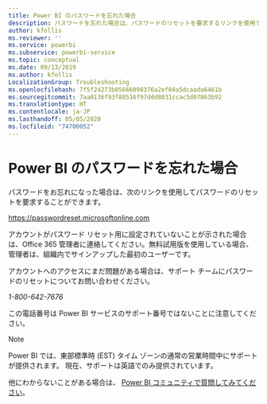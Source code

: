 ```yaml
---
title: Power BI のパスワードを忘れた場合
description: パスワードを忘れた場合は、パスワードのリセットを要求するリンクを使用できます。
author: kfollis
ms.reviewer: ''
ms.service: powerbi
ms.subservice: powerbi-service
ms.topic: conceptual
ms.date: 09/13/2019
ms.author: kfollis
LocalizationGroup: Troubleshooting
ms.openlocfilehash: 7f5f24273b05666098376a2ef04a5dcaada6461b
ms.sourcegitcommit: 7aa0136f93f88516f97ddd8031ccac5d07863b92
ms.translationtype: HT
ms.contentlocale: ja-JP
ms.lasthandoff: 05/05/2020
ms.locfileid: "74700052"
---
```

# <a name="forgot-your-password-for-power-bi"></a>Power BI のパスワードを忘れた場合

パスワードをお忘れになった場合は、次のリンクを使用してパスワードのリセットを要求することができます。

<https://passwordreset.microsoftonline.com>

アカウントがパスワード リセット用に設定されていないことが示された場合は、Office 365 管理者に連絡してください。無料試用版を使用している場合、管理者は、組織内でサインアップした最初のユーザーです。

アカウントへのアクセスにまだ問題がある場合は、サポート チームにパスワードのリセットについてお問い合わせください。

*1-800-642-7676*

この電話番号は Power BI サービスのサポート番号ではないことに注意してください。

> [!NOTE]
> Power BI では、東部標準時 (EST) タイム ゾーンの通常の営業時間中にサポートが提供されます。 現在、サポートは英語でのみ提供されています。

他にわからないことがある場合は、 [Power BI コミュニティで質問してみてください](https://community.powerbi.com/)。